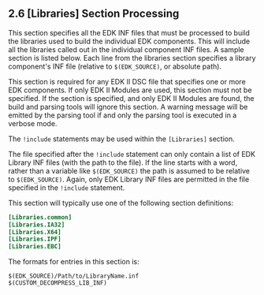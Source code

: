 <!--- @file
  2.6 [Libraries] Section Processing

  Copyright (c) 2006-2017, Intel Corporation. All rights reserved.<BR>

  Redistribution and use in source (original document form) and 'compiled'
  forms (converted to PDF, epub, HTML and other formats) with or without
  modification, are permitted provided that the following conditions are met:

  1) Redistributions of source code (original document form) must retain the
     above copyright notice, this list of conditions and the following
     disclaimer as the first lines of this file unmodified.

  2) Redistributions in compiled form (transformed to other DTDs, converted to
     PDF, epub, HTML and other formats) must reproduce the above copyright
     notice, this list of conditions and the following disclaimer in the
     documentation and/or other materials provided with the distribution.

  THIS DOCUMENTATION IS PROVIDED BY TIANOCORE PROJECT "AS IS" AND ANY EXPRESS OR
  IMPLIED WARRANTIES, INCLUDING, BUT NOT LIMITED TO, THE IMPLIED WARRANTIES OF
  MERCHANTABILITY AND FITNESS FOR A PARTICULAR PURPOSE ARE DISCLAIMED. IN NO
  EVENT SHALL TIANOCORE PROJECT  BE LIABLE FOR ANY DIRECT, INDIRECT, INCIDENTAL,
  SPECIAL, EXEMPLARY, OR CONSEQUENTIAL DAMAGES (INCLUDING, BUT NOT LIMITED TO,
  PROCUREMENT OF SUBSTITUTE GOODS OR SERVICES; LOSS OF USE, DATA, OR PROFITS;
  OR BUSINESS INTERRUPTION) HOWEVER CAUSED AND ON ANY THEORY OF LIABILITY,
  WHETHER IN CONTRACT, STRICT LIABILITY, OR TORT (INCLUDING NEGLIGENCE OR
  OTHERWISE) ARISING IN ANY WAY OUT OF THE USE OF THIS DOCUMENTATION, EVEN IF
  ADVISED OF THE POSSIBILITY OF SUCH DAMAGE.

-->

## 2.6 [Libraries] Section Processing

This section specifies all the EDK INF files that must be processed to build
the libraries used to build the individual EDK components. This will include
all the libraries called out in the individual component INF files. A sample
section is listed below. Each line from the libraries section specifies a
library component's INF file (relative to `$(EDK_SOURCE)`, or absolute path).

This section is required for any EDK II DSC file that specifies one or more EDK
components. If only EDK II Modules are used, this section must not be
specified. If the section is specified, and only EDK II Modules are found, the
build and parsing tools will ignore this section. A warning message will be
emitted by the parsing tool if and only the parsing tool is executed in a
verbose mode.

The `!include` statements may be used within the `[Libraries]` section.

The file specified after the `!include` statement can only contain a list of
EDK Library INF files (with the path to the file). If the line starts with a
word, rather than a variable like `$(EDK_SOURCE)` the path is assumed to be
relative to `$(EDK_SOURCE)`. Again, only EDK Library INF files are permitted in
the file specified in the `!include` statement.

This section will typically use one of the following section definitions:

```ini
[Libraries.common]
[Libraries.IA32]
[Libraries.X64]
[Libraries.IPF]
[Libraries.EBC]
```

The formats for entries in this section is:

```
$(EDK_SOURCE)/Path/to/LibraryName.inf
$(CUSTOM_DECOMPRESS_LIB_INF)
```
